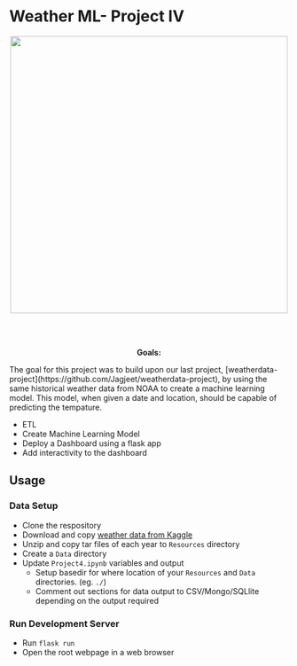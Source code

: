 # Weather ML- Project IV

<p align="center"> 
<img src="https://th.bing.com/th/id/R.a9439206c39f80ebc53970a0dced8687?rik=%2f%2frGKOh9TI2DPQ&pid=ImgRaw&r=0" width="500"/>
</p>

<br></br>
<b>
<p align="center">
Goals:
</p>
</b>
The goal for this project was to build upon our last project, [weatherdata-project](https://github.com/Jagjeet/weatherdata-project), by using the same historical weather data from NOAA to create a machine learning model. This model, when given a date and location, should be capable of predicting the tempature. 

* ETL
* Create Machine Learning Model 
* Deploy a Dashboard using a flask app 
* Add interactivity to the dashboard


## Usage

### Data Setup

* Clone the respository
* Download and copy [weather data from Kaggle](https://www.kaggle.com/noaa/noaa-global-surface-summary-of-the-day)
* Unzip and copy tar files of each year to `Resources` directory
* Create a `Data` directory
* Update `Project4.ipynb` variables and output
  * Setup basedir for where location of your `Resources` and `Data` directories. (eg. `./`)
  * Comment out sections for data output to CSV/Mongo/SQLlite depending on the output required

### Run Development Server

* Run `flask run`
* Open the root webpage in a web browser
